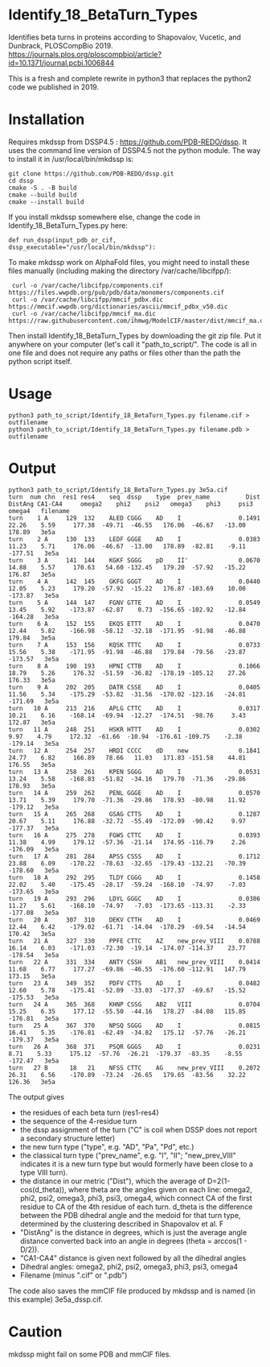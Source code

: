 # Identify_18_BetaTurn_Types
Identifies beta turns in proteins according to Shapovalov, Vucetic, and Dunbrack, PLOSCompBio 2019. https://journals.plos.org/ploscompbiol/article?id=10.1371/journal.pcbi.1006844

This is a fresh and complete rewrite in python3 that replaces the python2 code we published in 2019.

# Installation

Requires mkdssp from DSSP4.5 : https://github.com/PDB-REDO/dssp.
It uses the command line version of DSSP4.5 not the python module. 
The way to install it in /usr/local/bin/mkdssp is:

    git clone https://github.com/PDB-REDO/dssp.git
    cd dssp
    cmake -S . -B build
    cmake --build build
    cmake --install build

If you install mkdssp somewhere else, change the code in Identify_18_BetaTurn_Types.py here:

    def run_dssp(input_pdb_or_cif, dssp_executable="/usr/local/bin/mkdssp"):

To make mkdssp work on AlphaFold files, you might need to install these files manually (including making the directory /var/cache/libcifpp/):

     curl -o /var/cache/libcifpp/components.cif https://files.wwpdb.org/pub/pdb/data/monomers/components.cif
     curl -o /var/cache/libcifpp/mmcif_pdbx.dic https://mmcif.wwpdb.org/dictionaries/ascii/mmcif_pdbx_v50.dic
     curl -o /var/cache/libcifpp/mmcif_ma.dic https://raw.githubusercontent.com/ihmwg/ModelCIF/master/dist/mmcif_ma.dic

Then install Identify_18_BetaTurn_Types by downloading the git zip file. Put it anywhere on your computer (let's call it "path_to_script/". The code is all in one file and does not require any paths or files other than the path the python script itself.

# Usage

    python3 path_to_script/Identify_18_BetaTurn_Types.py filename.cif > outfilename
    python3 path_to_script/Identify_18_BetaTurn_Types.py filename.pdb > outfilename


# Output

    python3 path_to_script/Identify_18_BetaTurn_Types.py 3e5a.cif
    turn  num chn  res1 res4    seq  dssp    type  prev_name          Dist DistAng CA1-CA4     omega2    phi2    psi2   omega3    phi3     psi3  omega4   filename
    turn    1 A     129  132    ALED CGGG    AD    I                0.1491   22.26    5.59     177.38  -49.71  -46.55   176.06  -46.67   -13.00  178.89   3e5a
    turn    2 A     130  133    LEDF GGGE    AD    I                0.0383   11.23    5.71     176.06  -46.67  -13.00   178.89  -82.81    -9.11 -177.51   3e5a
    turn    3 A     141  144    KGKF SGGG    pD    II'              0.0670   14.88    5.57     170.63   54.60 -132.45   179.20  -57.92   -15.22  176.87   3e5a
    turn    4 A     142  145    GKFG GGGT    AD    I                0.0440   12.05    5.23     179.20  -57.92  -15.22   176.87 -103.69    10.00 -173.87   3e5a
    turn    5 A     144  147    FGNV GTTE    AD    I                0.0549   13.45    5.92    -173.87  -62.87    0.73  -156.65 -102.92   -12.84 -164.28   3e5a
    turn    6 A     152  155    EKQS ETTT    AD    I                0.0470   12.44    5.82    -166.98  -58.12  -32.18  -171.95  -91.98   -46.88  179.84   3e5a
    turn    7 A     153  156    KQSK TTTC    AD    I                0.0733   15.56    5.38    -171.95  -91.98  -46.88   179.84  -79.56   -23.87 -173.57   3e5a
    turn    8 A     190  193    HPNI CTTB    AD    I                0.1066   18.79    5.26     176.32  -51.59  -36.82  -178.19 -105.12    27.26  176.33   3e5a
    turn    9 A     202  205    DATR CSSE    AD    I                0.0405   11.56    5.34    -175.29  -53.82  -31.56  -170.02 -123.16   -24.81 -171.69   3e5a
    turn   10 A     213  216    APLG CTTC    AD    I                0.0317   10.21    6.16    -168.14  -69.94  -12.27  -174.51  -98.76     3.43  172.87   3e5a
    turn   11 A     248  251    HSKR HTTT    AD    I                0.0302    9.97    4.79     172.32  -61.66  -10.94  -176.61 -109.75    -2.38 -179.14   3e5a
    turn   12 A     254  257    HRDI CCCC    dD    new              0.1841   24.77    6.82     166.89   78.66   11.03   171.83 -151.58    44.81  176.55   3e5a
    turn   13 A     258  261    KPEN SGGG    AD    I                0.0531   13.24    5.58    -168.83  -51.82  -34.16   179.70  -71.36   -29.86  178.93   3e5a
    turn   14 A     259  262    PENL GGGE    AD    I                0.0570   13.71    5.39     179.70  -71.36  -29.86   178.93  -80.98    11.92 -179.12   3e5a
    turn   15 A     265  268    GSAG CTTS    AD    I                0.1287   20.67    5.11     176.88  -32.72  -55.49  -172.09  -90.42     9.97 -177.37   3e5a
    turn   16 A     275  278    FGWS CTTC    AD    I                0.0393   11.38    4.99     179.12  -57.36  -21.14   174.95 -116.79     2.26 -176.09   3e5a
    turn   17 A     281  284    APSS CSSS    AD    I                0.1712   23.88    6.09    -170.22  -78.63  -32.65  -179.43 -132.21   -70.39 -178.60   3e5a
    turn   18 A     292  295    TLDY CGGG    AD    I                0.1458   22.02    5.40    -175.45  -28.17  -59.24  -168.10  -74.97    -7.03 -173.65   3e5a
    turn   19 A     293  296    LDYL GGGC    AD    I                0.0386   11.27    5.61    -168.10  -74.97   -7.03  -173.65 -113.31    -2.33 -177.08   3e5a
    turn   20 A     307  310    DEKV CTTH    AD    I                0.0469   12.44    6.42    -179.02  -61.71  -14.04  -178.29  -69.54   -14.54  170.42   3e5a
    turn   21 A     327  330    PPFE CTTC    AZ    new_prev_VIII    0.0788   16.14    6.03    -171.03  -72.30  -19.14  -174.07 -114.37    23.77 -178.54   3e5a
    turn   22 A     331  334    ANTY CSSH    AB1   new_prev_VIII    0.0414   11.68    6.77     177.27  -69.86  -46.55  -176.60 -112.91   147.79  173.15   3e5a
    turn   23 A     349  352    PDFV CTTS    AD    I                0.0482   12.60    5.78    -175.41  -52.09  -33.03  -177.37  -69.67   -15.52 -175.53   3e5a
    turn   24 A     365  368    KHNP CSSG    AB2   VIII             0.0704   15.25    6.35     177.12  -55.50  -44.16   178.27  -84.08   115.85 -176.81   3e5a
    turn   25 A     367  370    NPSQ SGGG    AD    I                0.0815   16.41    5.35    -176.81  -62.49  -34.82   175.12  -57.76   -26.21 -179.37   3e5a
    turn   26 A     368  371    PSQR GGGS    AD    I                0.0231    8.71    5.33     175.12  -57.76  -26.21  -179.37  -83.35    -8.55 -172.47   3e5a
    turn   27 B      18   21    NFSS CTTC    AG    new_prev_VIII    0.2072   26.31    6.56    -170.89  -73.24  -26.65   179.65  -83.56    32.22  126.36   3e5a
   
The output gives 
* the residues of each beta turn (res1-res4)
* the sequence of the 4-residue turn
* the dssp assignment of the turn ("C" is coil when DSSP does not report a secondary structure letter)
* the new turn type ("type", e.g. "AD", "Pa", "Pd", etc.)
* the classical turn type ("prev_name", e.g. "I", "II"; "new_prev_VIII" indicates it is a new turn type but would formerly have been close to a type VIII turn).
* the distance in our metric ("Dist"), which the average of D=2(1-cos(d_theta)), where theta are the angles given on each line: omega2, phi2, psi2, omega3, phi3, psi3, omega4, which connect CA of the first residue to CA of the 4th residue of each turn. d_theta is the difference between the PDB dihedral angle and the medoid for that turn type, determined by the clustering described in Shapovalov et al. F
* "DistAng" is the distance in degrees, which is just the average angle distance converted back into an angle in degrees (theta = arccos(1 - D/2)).
* "CA1-CA4" distance is given next followed by all the dihedral angles
* Dihedral angles: omega2, phi2, psi2, omega3, phi3, psi3, omega4
* Filename (minus ".cif" or ".pdb")

The code also saves the mmCIF file produced by mkdssp and is named (in this example) 3e5a_dssp.cif.

# Caution

mkdssp might fail on some PDB and mmCIF files. 
